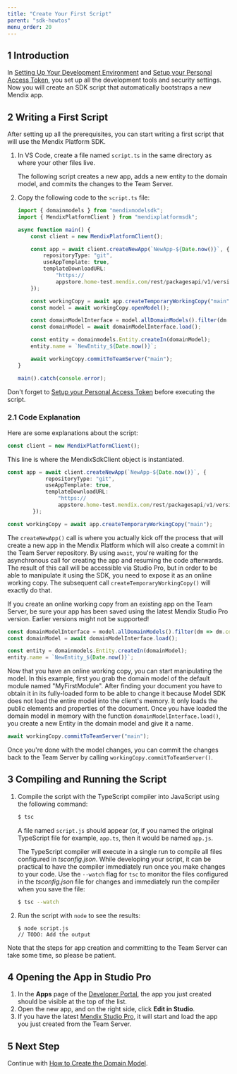 ```yaml
---
title: "Create Your First Script"
parent: "sdk-howtos"
menu_order: 20
---
```


## 1 Introduction

In [Setting Up Your Development Environment](setting-up-your-development-environment) and [Setup your Personal Access Token](setup-your-pat), you set up all the development tools and security settings. Now you will create an SDK script that automatically bootstraps a new Mendix app.

## 2 Writing a First Script

After setting up all the prerequisites, you can start writing a first script that will use the Mendix Platform SDK.

1.  In VS Code, create a file named `script.ts` in the same directory as where your other files live.

    The following script creates a new app, adds a new entity to the domain model, and commits the changes to the Team Server.
2.  Copy the following code to the  `script.ts` file:

    ```ts
    import { domainmodels } from "mendixmodelsdk";
    import { MendixPlatformClient } from "mendixplatformsdk";

    async function main() {
        const client = new MendixPlatformClient();

        const app = await client.createNewApp(`NewApp-${Date.now()}`, {
            repositoryType: "git",
            useAppTemplate: true,
            templateDownloadURL:
                "https://
                appstore.home-test.mendix.com/rest/packagesapi/v1/version/number/27250/StarterApp_Blank.mpk"
        });

        const workingCopy = await app.createTemporaryWorkingCopy("main");
        const model = await workingCopy.openModel();

        const domainModelInterface = model.allDomainModels().filter(dm => dm.containerAsModule.name === "MyFirstModule")[0];
        const domainModel = await domainModelInterface.load();

        const entity = domainmodels.Entity.createIn(domainModel);
        entity.name = `NewEntity_${Date.now()}`;

        await workingCopy.commitToTeamServer("main");
    }

    main().catch(console.error);
    ```
Don't forget to [Setup your Personal Access Token](setup-your-pat) before executing the script.
### 2.1 Code Explanation

Here are some explanations about the script:

```ts
const client = new MendixPlatformClient();
```
This line is where the MendixSdkClient object is instantiated.

```ts
const app = await client.createNewApp(`NewApp-${Date.now()}`, {
            repositoryType: "git",
            useAppTemplate: true,
            templateDownloadURL:
                "https://
                appstore.home-test.mendix.com/rest/packagesapi/v1/version/number/27250/StarterApp_Blank.mpk"
        });

const workingCopy = await app.createTemporaryWorkingCopy("main");
```

The `createNewApp()` call is where you actually kick off the process that will create a new app in the Mendix Platform which will also create a commit in the Team Server repository. By using `await`, you're waiting for the asynchronous call for creating the app and resuming the code afterwards. The result of this call will be accessible via Studio Pro, but in order to be able to manipulate it using the SDK, you need to expose it as an online working copy. The subsequent call `createTemporaryWorkingCopy()` will exactly do that.

If you create an online working copy from an existing app on the Team Server, be sure your app has been saved using the latest Mendix Studio Pro version. Earlier versions might not be supported!

```ts
const domainModelInterface = model.allDomainModels().filter(dm => dm.containerAsModule.name === "MyFirstModule")[0];
const domainModel = await domainModelInterface.load();

const entity = domainmodels.Entity.createIn(domainModel);
entity.name = `NewEntity_${Date.now()}`;
```

Now that you have an online working copy, you can start manipulating the model. In this example, first you grab the domain model of the default module named "MyFirstModule". After finding your document you have to obtain it in its fully-loaded form to be able to change it because Model SDK does not load the entire model into the client's memory. It only loads the public elements and properties of the document. Once you have loaded the domain model in memory with the function `domainModelInterface.load()`, you create a new Entity in the domain model and give it a name.

```ts
await workingCopy.commitToTeamServer("main");
```
Once you're done with the model changes, you can commit the changes back to the Team Server by calling `workingCopy.commitToTeamServer()`.

## 3 Compiling and Running the Script

1.  Compile the script with the TypeScript compiler into JavaScript using the following command:

    ```bash
    $ tsc
    ```

    A file named `script.js` should appear (or, if you named the original TypeScript file for example, `app.ts`, then it would be named `app.js`.

    The TypeScript compiler will execute in a single run to compile all files configured in *tsconfig.json*. While developing your script, it can be practical to have the compiler immediately run once you make changes to your code. Use the `--watch` flag for `tsc` to monitor the files configured in the *tsconfig.json* file for changes and immediately run the compiler when you save the file:

    ```bash
    $ tsc --watch
    ```

2.  Run the script with `node` to see the results:

    ```text
    $ node script.js
    // TODO: Add the output
    ```

Note that the steps for app creation and committing to the Team Server can take some time, so please be patient.

## 4 Opening the App in Studio Pro

1.  In the **Apps** page of the [Developer Portal](https://sprintr.home.mendix.com/), the app you just created should be visible at the top of the list.
2.  Open the new app, and on the right side, click **Edit in Studio**.
3.  If you have the latest [Mendix Studio Pro](https://marketplace.mendix.com/link/studiopro/), it will start and load the app you just created from the Team Server.

## 5 Next Step

Continue with [How to Create the Domain Model](creating-the-domain-model).
